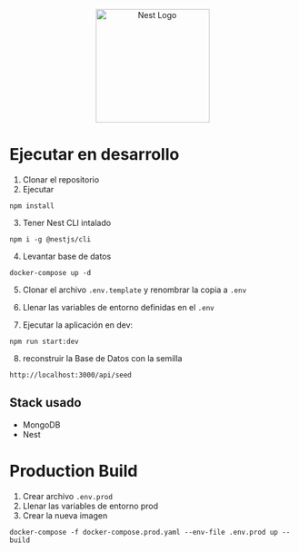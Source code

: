 <p align="center">
  <a href="http://nestjs.com/" target="blank"><img src="https://nestjs.com/img/logo-small.svg" width="200" alt="Nest Logo" /></a>
</p>

# Ejecutar en desarrollo

1. Clonar el repositorio
2. Ejecutar
```
npm install
```
3. Tener Nest CLI intalado
```
npm i -g @nestjs/cli
```
4. Levantar base de datos
```
docker-compose up -d
```
5. Clonar el archivo ```.env.template``` y renombrar la copia a ```.env```

6. Llenar las variables de entorno definidas en el ```.env```

7. Ejecutar la aplicación en dev:
```
npm run start:dev
```

8. reconstruir la Base de Datos con la semilla
```
http://localhost:3000/api/seed
```

## Stack usado
* MongoDB
* Nest

# Production Build
1. Crear archivo ```.env.prod```
2. Llenar las variables de entorno prod
3. Crear la nueva imagen
```
docker-compose -f docker-compose.prod.yaml --env-file .env.prod up --build
```
